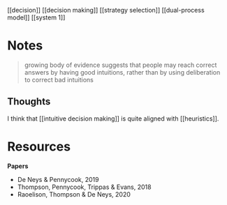 [[decision]]
[[decision making]]
[[strategy selection]]
[[dual-process model]]
[[system 1]]

# Notes
> growing body of evidence suggests that people may reach correct answers by having good intuitions, rather than by using deliberation to correct bad intuitions 

## Thoughts
I think that [[intuitive decision making]] is quite aligned with [[heuristics]].

# Resources
**Papers**
- De Neys & Pennycook, 2019
- Thompson, Pennycook, Trippas & Evans, 2018
- Raoelison, Thompson & De Neys, 2020

